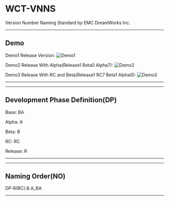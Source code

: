 # WCT-VNNS
Version Number Naming Standard by EMC DreamWorks Inc.

------------
## Demo

Demo1 Release Version: 
![Demo1](https://img.shields.io/badge/Version(VN)-R--1.0.0-success)

Demo2 Release With Alpha(Release1 Beta0 Alpha7): 
![Demo2](https://img.shields.io/badge/Version(VN)-A--1.0.7-success)

Demo3 Release With RC and Beta(Release1 RC7 Beta1 Alpha0): 
![Demo3](https://img.shields.io/badge/Version(VN)-B--1(7).1.0-success)

------------


------------
## Development Phase Definition(DP)

Base: BA

Alpha: A

Beta: B

RC: RC

Release: R

------------


------------
## Naming Order(NO)

DP-R(RC).B.A_BA

------------
